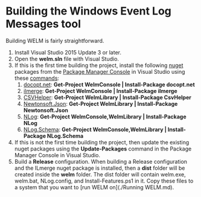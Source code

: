# Building the Windows Event Log Messages tool

Building WELM is fairly straightforward.

1. Install Visual Studio 2015 Update 3 or later.
1. Open the **welm.sln** file with Visual Studio.
3. If this is the first time building the project, install the following [nuget](https://www.nuget.org/) packages from the [Package Manager Console](https://docs.microsoft.com/en-us/nuget/tools/package-manager-console) in Visual Studio using these [commands](https://docs.microsoft.com/en-us/nuget/tools/powershell-reference):
    1. [docopt.net](https://www.nuget.org/packages/docopt.net/): **Get-Project WelmConsole | Install-Package docopt.net**
    1. [ilmerge](https://www.nuget.org/packages/ilmerge/): **Get-Project WelmConsole | Install-Package ilmerge**
    1. [CSVHelper](https://www.nuget.org/packages/CsvHelper/): **Get-Project WelmLibrary | Install-Package CsvHelper**
    1. [Newtonsoft.Json](https://www.nuget.org/packages/Newtonsoft.Json/): **Get-Project WelmLibrary | Install-Package Newtonsoft.Json**
    1. [NLog](https://www.nuget.org/packages/NLog/): **Get-Project WelmConsole,WelmLibrary | Install-Package NLog**
    1. [NLog.Schema](https://www.nuget.org/packages/NLog.Schema/): **Get-Project WelmConsole,WelmLibrary | Install-Package NLog.Schema**
1. If this is not the first time building the project, then update the existing nuget packages using the **Update-Packages** command in the Package Manager Console in Visual Studio.
2. Build a **Release** configuration. When building a Release configuration and the ILmerge nuget package is installed, then a **dist** folder will be created inside the **welm** folder. The dist folder will contain welm.exe, welm.bat, NLog.config, and Install-Features.ps1 in it. Copy these files to a system that you want to [run WELM on](./Running WELM.md).
